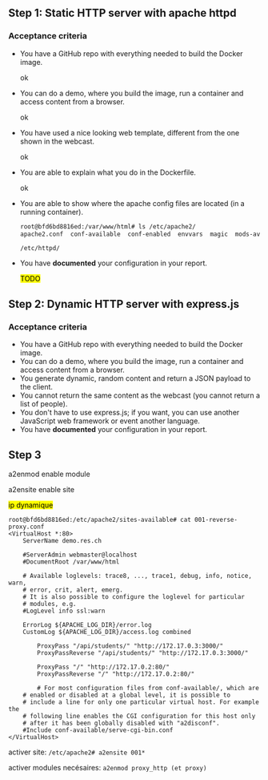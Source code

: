 ## Step 1: Static HTTP server with apache httpd

### Acceptance criteria

* You have a GitHub repo with everything needed to build the Docker image.

  ok

* You can do a demo, where you build the image, run a container and access content from a browser.

  ok

* You have used a nice looking web template, different from the one shown in the webcast.

  ok

* You are able to explain what you do in the Dockerfile.

  ok

* You are able to show where the apache config files are located (in a running container).

  ```bash
  root@bfd6bd8816ed:/var/www/html# ls /etc/apache2/
  apache2.conf  conf-available  conf-enabled  envvars  magic  mods-available  mods-enabled  ports.conf  sites-available  sites-enabled
  
  ```

  

  `/etc/httpd/`

* You have **documented** your configuration in your report.

  <mark>TODO</mark>

  

## Step 2: Dynamic HTTP server with express.js

### Acceptance criteria

* You have a GitHub repo with everything needed to build the Docker image.
* You can do a demo, where you build the image, run a container and access content from a browser.
* You generate dynamic, random content and return a JSON payload to the client.
* You cannot return the same content as the webcast (you cannot return a list of people).
* You don't have to use express.js; if you want, you can use another JavaScript web framework or event another language.
* You have **documented** your configuration in your report.



## Step 3

a2enmod enable module

a2ensite enable site

<mark>ip dynamique</mark>

````
root@bfd6bd8816ed:/etc/apache2/sites-available# cat 001-reverse-proxy.conf 
<VirtualHost *:80>
	ServerName demo.res.ch

	#ServerAdmin webmaster@localhost
	#DocumentRoot /var/www/html

	# Available loglevels: trace8, ..., trace1, debug, info, notice, warn,
	# error, crit, alert, emerg.
	# It is also possible to configure the loglevel for particular
	# modules, e.g.
	#LogLevel info ssl:warn

	ErrorLog ${APACHE_LOG_DIR}/error.log
	CustomLog ${APACHE_LOG_DIR}/access.log combined

        ProxyPass "/api/students/" "http://172.17.0.3:3000/"
        ProxyPassReverse "/api/students/" "http://172.17.0.3:3000/"

        ProxyPass "/" "http://172.17.0.2:80/"
        ProxyPassReverse "/" "http://172.17.0.2:80/"
	
        # For most configuration files from conf-available/, which are
	# enabled or disabled at a global level, it is possible to
	# include a line for only one particular virtual host. For example the
	# following line enables the CGI configuration for this host only
	# after it has been globally disabled with "a2disconf".
	#Include conf-available/serve-cgi-bin.conf
</VirtualHost>

````

activer site: `/etc/apache2# a2ensite 001*`

activer modules necésaires: `a2enmod proxy_http (et proxy)`
